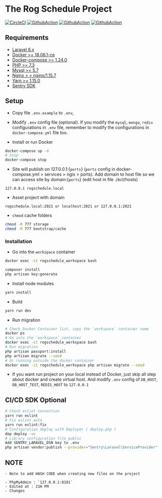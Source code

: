 # The Rog Schedule Project

[![CircleCI](https://circleci.com/gh/hieudt-2054/rog-schedule.svg?style=svg)](https://circleci.com/gh/hieudt-2054/rog-schedule)
[![GithubAction](https://github.com/hieudt-2054/rog-schedule/workflows/Laravel/badge.svg)](https://github.com/hieudt-2054/rog-schedule)
[![GithubAction](https://github.com/hieudt-2054/rog-schedule/workflows/Code_Quality/badge.svg)](https://github.com/hieudt-2054/rog-schedule)
[![GithubAction](https://github.com/hieudt-2054/rog-schedule/workflows/ROGLabel/badge.svg)](https://github.com/hieudt-2054/rog-schedule)

## Requirements

- [Laravel 6.x](https://laravel.com/docs/6.x)
- [Docker >= 18.06.1-ce](https://docs.docker.com/install)
- [Docker-compose >= 1.24.0](https://docs.docker.com/compose/install)
- [PHP >= 7.3](https://www.php.net/downloads.php)
- [Mysql >= 5.7](https://dev.mysql.com/downloads/installer/)
- [Nginx > = nginx/1.15.7](https://www.nginx.com/resources/wiki/start/topic/tutorials/install/)
- [Yarn >= 1.15.0](https://yarnpkg.com/en/docs/install#debian-stable)
- [Sentry SDK](https://sentry.io)

## Setup

- Copy file `.env.example` to `.env`,
- Modify `.env` config file (optional). If you modify the `mysql`, `mongo`, `redis` configurations in `.env` file, remember to modify the configurations in `docker-compose.yml` file too.

- Install or run Docker
```BASH
docker-compose up -d
# Stop
docker-compose stop
```

- Site will publish on 127.0.0.1:{`ports`} (`ports` config in docker-compose.yml > services > ngix > ports). Add domain to host file so we can access site by domain:{`ports`} (edit host in file ./ect/hosts)

```
127.0.0.1 rogschedule.local
```
- Asset project with domain

```
rogschedule.local:2021 or localhost:2021 or 127.0.0.1:2021
```

- `chmod` cache folders
```BASH
chmod -R 777 storage
chmod -R 777 bootstrap/cache
```

### Installation

- Go into the `workspace` container

```BASH
docker exec -it rogschedule_workspace bash
```

```BASH
composer install
php artisan key:generate
```

- Install node modules
```BASH
yarn install
```

- Build
```BASH
yarn run dev
```

- Run migration

```BASH
# Check Docker Container list, copy the `workspace` container name
docker ps
# Go into the `workspace` container
docker exec -it rogschedule_workspace bash
# Run migration
php artisan passport:install
php artisan migrate --seed
# Or running outside the docker container
docker exec -it rogschedule_workspace php artisan migrate --seed
```

- If you want run project on your local instead of Docker, just skip all step about docker and create virtual host. And modify `.env` config of `DB_HOST`, `DB_HOST_TEST`, `REDIS_HOST` to `127.0.0.1`

## CI/CD SDK Optional
```BASH
# Check eslint convention
yarn run eslint
# Fix eslint auto
yarn run eslint:fix
# Configuration deploy with Deployer ( deploy.php )
dep deploy -vv
# Library configuration file public
Add SENTRY_LARAVEL_DSN key to .env
php artisan vendor:publish --provider="Sentry\Laravel\ServiceProvider"
```



## NOTE
```
- Note to add HASH CODE when creating new files on the project

- PhpMyAdmin : `127.0.0.1:8181`
- Edited at : 21H PM
- Changes

```
